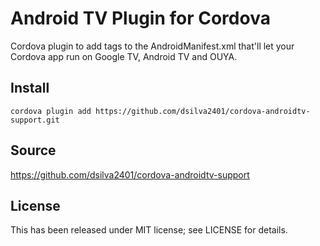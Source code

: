 Android TV Plugin for Cordova
==============================

Cordova plugin to add tags to the AndroidManifest.xml that'll let your Cordova app run on Google TV, Android TV and OUYA.


Install
-------

`cordova plugin add https://github.com/dsilva2401/cordova-androidtv-support.git`

Source
-------------
https://github.com/dsilva2401/cordova-androidtv-support

License
-------

This has been released under MIT license; see LICENSE for details.
